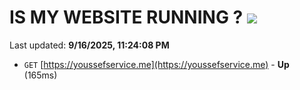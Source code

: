 # IS MY WEBSITE RUNNING ? [![](https://img.shields.io/static/v1?label=Sponsor&message=%E2%9D%A4&logo=GitHub&color=%23fe8e86)](https://github.com/sponsors/Youssef-Lehmam)

Last updated: **9/16/2025, 11:24:08 PM**

- `GET` [https://youssefservice.me](https://youssefservice.me) - **Up** (165ms)
